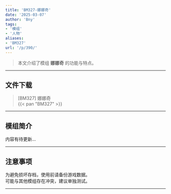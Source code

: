 ```yaml
---
title: 'BM327-娜娜奇'
date: '2025-03-07'
author: 'Bny'
tags:
- '模组'
- '人物'
aliases:
- 'BM327'
url: '/p/390/'
---
```


> 本文介绍了模组 **娜娜奇** 的功能与特点。

---

## 文件下载

> [BM327] 娜娜奇  
{{< pan "BM327" >}}  

---

## 模组简介

>  
内容有待更新...  

---

## 注意事项

>  
为避免损坏存档，使用前请备份游戏数据。  
可能与其他模组存在冲突，建议单独测试。  

---

